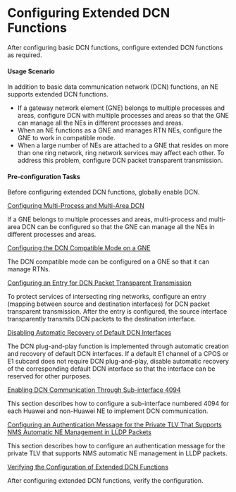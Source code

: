 Configuring Extended DCN Functions
==================================

After configuring basic DCN functions, configure extended DCN functions as required.

#### Usage Scenario

In addition to basic data communication network (DCN) functions, an NE supports extended DCN functions.

* If a gateway network element (GNE) belongs to multiple processes and areas, configure DCN with multiple processes and areas so that the GNE can manage all the NEs in different processes and areas.
* When an NE functions as a GNE and manages RTN NEs, configure the GNE to work in compatible mode.
* When a large number of NEs are attached to a GNE that resides on more than one ring network, ring network services may affect each other. To address this problem, configure DCN packet transparent transmission.


#### Pre-configuration Tasks

Before configuring extended DCN functions, globally enable DCN.


[Configuring Multi-Process and Multi-Area DCN](../../../../software/nev8r10_vrpv8r16/user/vrp/dc_vrp_dcn_cfg_0043.html)

If a GNE belongs to multiple processes and areas, multi-process and multi-area DCN can be configured so that the GNE can manage all the NEs in different processes and areas.

[Configuring the DCN Compatible Mode on a GNE](../../../../software/nev8r10_vrpv8r16/user/vrp/dc_vrp_dcn_cfg_0044.html)

The DCN compatible mode can be configured on a GNE so that it can manage RTNs.

[Configuring an Entry for DCN Packet Transparent Transmission](../../../../software/nev8r10_vrpv8r16/user/vrp/dc_vrp_dcn_cfg_0052.html)

To protect services of intersecting ring networks, configure an entry (mapping between source and destination interfaces) for DCN packet transparent transmission. After the entry is configured, the source interface transparently transmits DCN packets to the destination interface.

[Disabling Automatic Recovery of Default DCN Interfaces](../../../../software/nev8r10_vrpv8r16/user/vrp/dc_vrp_dcn_cfg_0057.html)

The DCN plug-and-play function is implemented through automatic creation and recovery of default DCN interfaces. If a default E1 channel of a CPOS or E1 subcard does not require DCN plug-and-play, disable automatic recovery of the corresponding default DCN interface so that the interface can be reserved for other purposes.

[Enabling DCN Communication Through Sub-interface 4094](../../../../software/nev8r10_vrpv8r16/user/vrp/dc_vrp_dcn_cfg_0060.html)

This section describes how to configure a sub-interface numbered 4094 for each Huawei and non-Huawei NE to implement DCN communication.

[Configuring an Authentication Message for the Private TLV That Supports NMS Automatic NE Management in LLDP Packets](../../../../software/nev8r10_vrpv8r16/user/vrp/dc_vrp_dcn_cfg_0061.html)

This section describes how to configure an authentication message for the private TLV that supports NMS automatic NE management in LLDP packets.

[Verifying the Configuration of Extended DCN Functions](../../../../software/nev8r10_vrpv8r16/user/vrp/dc_vrp_dcn_cfg_0045.html)

After configuring extended DCN functions, verify the configuration.